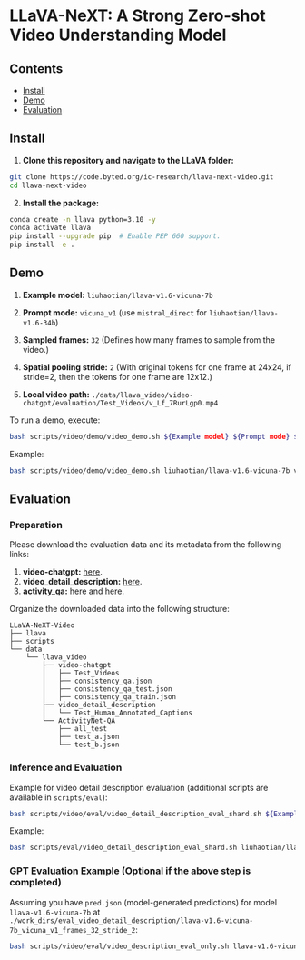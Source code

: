 
# LLaVA-NeXT: A Strong Zero-shot Video Understanding Model

## Contents
- [Install](#install)
- [Demo](#demo)
- [Evaluation](#evaluation)

## Install

1. **Clone this repository and navigate to the LLaVA folder:**
```bash
git clone https://code.byted.org/ic-research/llava-next-video.git
cd llava-next-video
```

2. **Install the package:**
```bash
conda create -n llava python=3.10 -y
conda activate llava
pip install --upgrade pip  # Enable PEP 660 support.
pip install -e .
```

## Demo

1. **Example model:** `liuhaotian/llava-v1.6-vicuna-7b`

2. **Prompt mode:** `vicuna_v1` (use `mistral_direct` for `liuhaotian/llava-v1.6-34b`)

3. **Sampled frames:** `32` (Defines how many frames to sample from the video.)

4. **Spatial pooling stride:** `2` (With original tokens for one frame at 24x24, if stride=2, then the tokens for one frame are 12x12.)

5. **Local video path:** `./data/llava_video/video-chatgpt/evaluation/Test_Videos/v_Lf_7RurLgp0.mp4`

To run a demo, execute:
```bash
bash scripts/video/demo/video_demo.sh ${Example model} ${Prompt mode} ${Sampled frames} ${Spatial pooling stride} True ${Video path at local}
```
Example:
```bash
bash scripts/video/demo/video_demo.sh liuhaotian/llava-v1.6-vicuna-7b vicuna_v1 32 2 True ./data/llava_video/video-chatgpt/evaluation/Test_Videos/v_Lf_7RurLgp0.mp4
```

## Evaluation

### Preparation

Please download the evaluation data and its metadata from the following links:

1. **video-chatgpt:** [here](https://github.com/mbzuai-oryx/Video-ChatGPT/blob/main/quantitative_evaluation/README.md#video-based-generative-performance-benchmarking).
2. **video_detail_description:** [here](https://mbzuaiac-my.sharepoint.com/personal/hanoona_bangalath_mbzuai_ac_ae/_layouts/15/onedrive.aspx?id=%2Fpersonal%2Fhanoona%5Fbangalath%5Fmbzuai%5Fac%5Fae%2FDocuments%2FVideo%2DChatGPT%2FData%5FCode%5FModel%5FRelease%2FQuantitative%5FEvaluation%2Fbenchamarking%2FTest%5FHuman%5FAnnotated%5FCaptions%2Ezip&parent=%2Fpersonal%2Fhanoona%5Fbangalath%5Fmbzuai%5Fac%5Fae%2FDocuments%2FVideo%2DChatGPT%2FData%5FCode%5FModel%5FRelease%2FQuantitative%5FEvaluation%2Fbenchamarking&ga=1).
3. **activity_qa:** [here](https://mbzuaiac-my.sharepoint.com/personal/hanoona_bangalath_mbzuai_ac_ae/_layouts/15/onedrive.aspx?id=%2Fpersonal%2Fhanoona%5Fbangalath%5Fmbzuai%5Fac%5Fae%2FDocuments%2FVideo%2DChatGPT%2FData%5FCode%5FModel%5FRelease%2FData%2FActivityNet%5FTest%2D1%2D3%5Fvideos%2Ezip&parent=%2Fpersonal%2Fhanoona%5Fbangalath%5Fmbzuai%5Fac%5Fae%2FDocuments%2FVideo%2DChatGPT%2FData%5FCode%5FModel%5FRelease%2FData&ga=1) and [here](https://github.com/MILVLG/activitynet-qa/tree/master/dataset).

Organize the downloaded data into the following structure:
```
LLaVA-NeXT-Video
├── llava
├── scripts
└── data
    └── llava_video
        ├── video-chatgpt
        │   ├── Test_Videos
        │   ├── consistency_qa.json
        │   ├── consistency_qa_test.json
        │   ├── consistency_qa_train.json
        ├── video_detail_description
        │   └── Test_Human_Annotated_Captions
        └── ActivityNet-QA
            ├── all_test
            ├── test_a.json
            └── test_b.json
```

### Inference and Evaluation

Example for video detail description evaluation (additional scripts are available in `scripts/eval`):
```bash
bash scripts/video/eval/video_detail_description_eval_shard.sh ${Example model} ${Prompt mode} ${Sampled frames} ${Spatial pooling stride} True 8
```
Example:
```bash
bash scripts/eval/video_detail_description_eval_shard.sh liuhaotian/llava-v1.6-vicuna-7b vicuna_v1 32 2 True 8 
```

### GPT Evaluation Example (Optional if the above step is completed)

Assuming you have `pred.json` (model-generated predictions) for model `llava-v1.6-vicuna-7b` at `./work_dirs/eval_video_detail_description/llava-v1.6-vicuna-7b_vicuna_v1_frames_32_stride_2`:
```bash
bash scripts/video/eval/video_description_eval_only.sh llava-v1.6-vicuna-7b_vicuna_v1_frames_32_stride_2
```
